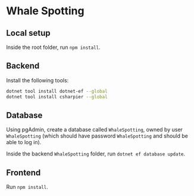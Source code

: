 # Whale Spotting

## Local setup

Inside the root folder, run `npm install`.

## Backend

Install the following tools:

```bash
dotnet tool install dotnet-ef --global
dotnet tool install csharpier --global
```

## Database

Using pgAdmin, create a database called `WhaleSpotting`, owned by user `WhaleSpotting` (which should have password `WhaleSpotting` and should be able to log in).

Inside the backend `WhaleSpotting` folder, run `dotnet ef database update`.

## Frontend

Run `npm install`.
